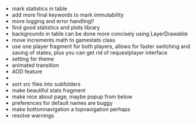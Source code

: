 - mark statistics in table
- add more final keywords to mark immutability
- more logging and error handling!!
- find good statistics and plots library
- backgrounds in table can be done more concisely using LayerDrawable
- move increments math to gamestats class
- use one player fragment for both players, allows for faster switching and saving of states, plus you can get rid of requestplayer interface
- setting for theme
- animated transition
- AOD feature
-
- sort src files into subfolders
- make beautiful stats fragment
- make nice about page, maybe popup from below
- preferences for default names are buggy
- make bottomnavigation a topnavigation perhaps
- resolve warnings
